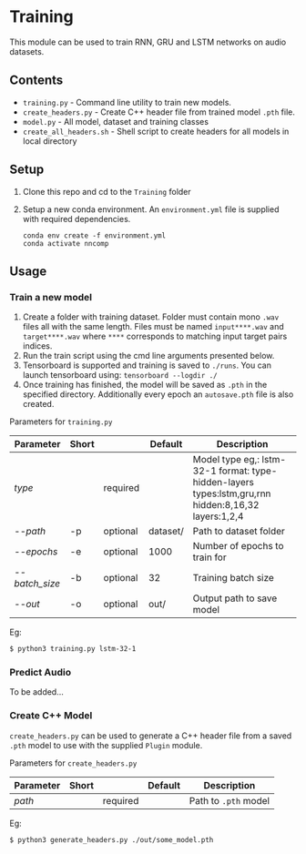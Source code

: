 # Training
This module can be used to train RNN, GRU and LSTM networks on audio datasets.

## Contents
* `training.py` - Command line utility to train new models.
* `create_headers.py` - Create C++ header file from trained model `.pth` file.
* `model.py` - All model, dataset and training classes
* `create_all_headers.sh` - Shell script to create headers for all models in local directory

## Setup
1. Clone this repo and cd to the `Training` folder
2. Setup a new conda environment. An `environment.yml` file is supplied with required dependencies.

   ```
   conda env create -f environment.yml
   conda activate nncomp
   
   ```

## Usage
### Train a new model
1. Create a folder with training dataset. Folder must contain mono `.wav` files all with the same length. Files must be named `input****.wav` and `target****.wav` where `****` corresponds to matching input target pairs indices.
2. Run the train script using the cmd line arguments presented below.
3. Tensorboard is supported and training is saved to `./runs`. You can launch tensorboard using: `tensorboard --logdir ./`
4. Once training has finished, the model will be saved as `.pth` in the specified directory. Additionally every epoch an `autosave.pth` file is also created.

Parameters for `training.py`

| Parameter                  | Short |          | Default                   | Description |
| ----------------           | ----- | -------- | ------------------------- | ----------- |
| _type_                     |       | required |                           | Model type eg,: lstm-32-1 format: type-hidden-layers types:lstm,gru,rnn hidden:8,16,32 layers:1,2,4|
| _--path_                   |    -p | optional | dataset/                  | Path to dataset folder |
| _--epochs_                 | -e    | optional | 1000                      | Number of epochs to train for |
| _--batch_size_             | -b    | optional | 32                        | Training batch size |
| _--out_                    | -o    | optional | out/                      | Output path to save model |

Eg:
```bash
$ python3 training.py lstm-32-1
```

### Predict Audio
To be added...

### Create C++ Model
`create_headers.py` can be used to generate a C++ header file from a saved `.pth` model to use with the supplied `Plugin` module. 

Parameters for `create_headers.py`

| Parameter                  | Short |          | Default                   | Description |
| ----------------           | ----- | -------- | ------------------------- | ----------- |
| _path_                     |       | required |                           | Path to `.pth` model |

Eg:
```bash
$ python3 generate_headers.py ./out/some_model.pth
```